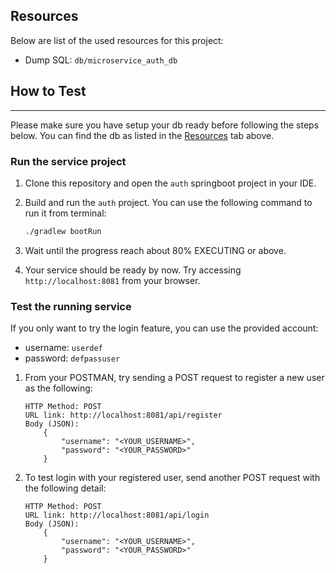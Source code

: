 ## Resources

Below are list of the used resources for this project:

- Dump SQL: `db/microservice_auth_db`

## How to Test
--------------

Please make sure you have setup your db ready before following the steps below. You can find the db as listed in the [Resources](#resources) tab above.

### Run the service project

1. Clone this repository and open the `auth` springboot project in your IDE.

2. Build and run the `auth` project. You can use the following command to run it from terminal:

   ```bash
   ./gradlew bootRun
   ```

3. Wait until the progress reach about 80% EXECUTING or above.

4. Your service should be ready by now. Try accessing `http://localhost:8081` from your browser.

### Test the running service

If you only want to try the login feature, you can use the provided account:

- username: `userdef`
- password: `defpassuser`

1. From your POSTMAN, try sending a POST request to register a new user as the following:

    ```
    HTTP Method: POST 
    URL link: http://localhost:8081/api/register
    Body (JSON):
        {
            "username": "<YOUR_USERNAME>",
            "password": "<YOUR_PASSWORD>"
        } 
    ```

2. To test login with your registered user, send another POST request with the following detail:

    ```
    HTTP Method: POST 
    URL link: http://localhost:8081/api/login
    Body (JSON):
        {
            "username": "<YOUR_USERNAME>",
            "password": "<YOUR_PASSWORD>"
        } 
    ```